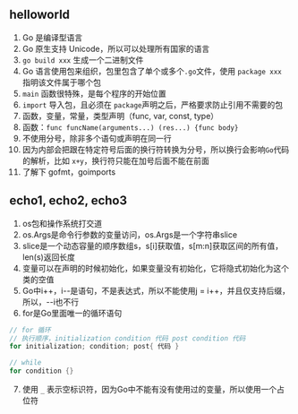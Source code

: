 ## helloworld
1. Go 是编译型语言
2. Go 原生支持 Unicode，所以可以处理所有国家的语言
3. `go build xxx` 生成一个二进制文件
4. Go 语言使用包来组织，包里包含了单个或多个`.go`文件，使用 `package xxx` 指明该文件属于哪个包
5. `main` 函数很特殊，是每个程序的开始位置
6. `import` 导入包，且必须在 `package`声明之后，严格要求防止引用不需要的包
7. 函数，变量，常量，类型声明（func, var, const, type）
8. 函数：`func funcName(arguments...) (res...) {func body}`
9. 不使用分号，除非多个语句或声明在同一行
10. 因为内部会把跟在特定符号后面的换行符转换为分号，所以换行会影响`Go`代码的解析，比如 `x+y`，换行符只能在加号后面不能在前面
11. 了解下 gofmt，goimports

## echo1, echo2, echo3
1. os包和操作系统打交道
2. os.Args是命令行参数的变量访问，os.Args是一个字符串slice
3. slice是一个动态容量的顺序数组s，s[i]获取值，s[m:n]获取区间的所有值，len(s)返回长度
4. 变量可以在声明的时候初始化，如果变量没有初始化，它将隐式初始化为这个类的空值
5. Go中i++，i--是语句，不是表达式，所以不能使用j = i++，并且仅支持后缀，所以，--i也不行
6. for是Go里面唯一的循环语句
```go
// for 循环
// 执行顺序，initialization condition 代码 post condition 代码
for initialization; condition; post{ 代码 }

// while
for condition {}
```
7. 使用 `_` 表示空标识符，因为Go中不能有没有使用过的变量，所以使用一个占位符